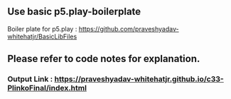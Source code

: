 
## Use basic p5.play-boilerplate
Boiler plate for p5.play : https://github.com/praveshyadav-whitehatjr/BasicLibFiles

## Please refer to code notes for explanation.

### Output Link : https://praveshyadav-whitehatjr.github.io/c33-PlinkoFinal/index.html
